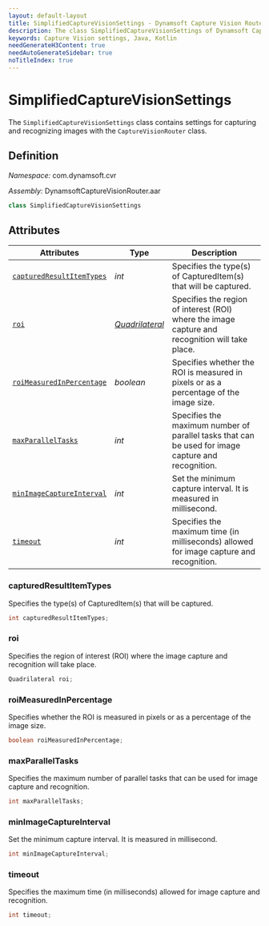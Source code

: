 ```yaml
---
layout: default-layout
title: SimplifiedCaptureVisionSettings - Dynamsoft Capture Vision Router Module Android Edition API Reference
description: The class SimplifiedCaptureVisionSettings of Dynamsoft Capture Vision Router Module contains settings for capturing and recognizing images with the CaptureVisionRouter class.
keywords: Capture Vision settings, Java, Kotlin
needGenerateH3Content: true
needAutoGenerateSidebar: true
noTitleIndex: true
---
```


# SimplifiedCaptureVisionSettings

The `SimplifiedCaptureVisionSettings` class contains settings for capturing and recognizing images with the `CaptureVisionRouter` class.

## Definition

*Namespace:* com.dynamsoft.cvr

*Assembly:* DynamsoftCaptureVisionRouter.aar

```java
class SimplifiedCaptureVisionSettings
```

## Attributes

| Attributes | Type | Description |
| ---------- | ---- | ----------- |
| [`capturedResultItemTypes`](#capturedresultitemtypes) | *int* | Specifies the type(s) of CapturedItem(s) that will be captured. |
| [`roi`](#roi) | *[Quadrilateral](../../core/basic-structures/quadrilateral.md)* | Specifies the region of interest (ROI) where the image capture and recognition will take place. |
| [`roiMeasuredInPercentage`](#roimeasuredinpercentage) | *boolean* | Specifies whether the ROI is measured in pixels or as a percentage of the image size. |
| [`maxParallelTasks`](#maxparalleltasks) | *int* | Specifies the maximum number of parallel tasks that can be used for image capture and recognition. |
| [`minImageCaptureInterval`](#minimagecaptureinterval) | *int* | Set the minimum capture interval. It is measured in millisecond. |
| [`timeout`](#timeout) | *int* | Specifies the maximum time (in milliseconds) allowed for image capture and recognition. |

### capturedResultItemTypes

Specifies the type(s) of CapturedItem(s) that will be captured.

```java
int capturedResultItemTypes;
```

### roi

Specifies the region of interest (ROI) where the image capture and recognition will take place.

```java
Quadrilateral roi;
```

### roiMeasuredInPercentage

Specifies whether the ROI is measured in pixels or as a percentage of the image size.

```java
boolean roiMeasuredInPercentage;
```

### maxParallelTasks

Specifies the maximum number of parallel tasks that can be used for image capture and recognition.

```java
int maxParallelTasks;
```

### minImageCaptureInterval

Set the minimum capture interval. It is measured in millisecond.

```java
int minImageCaptureInterval;
```

### timeout

Specifies the maximum time (in milliseconds) allowed for image capture and recognition.

```java
int timeout;
```
